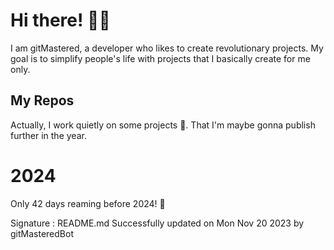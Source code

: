 
# Hi there! 🙋‍♂️
I am gitMastered, a developer who likes to create revolutionary projects.
My goal is to simplify people's life with projects that I basically create for me only.

## My Repos
Actually, I work quietly on some projects 👀. That I'm maybe gonna publish further in the year.

# 2024
Only 42 days reaming before 2024! 🙌

Signature : README.md Successfully updated on Mon Nov 20 2023 by gitMasteredBot


